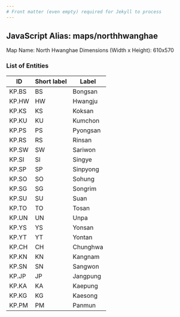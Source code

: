 ```yaml
---
# Front matter (even empty) required for Jekyll to process
---
```


## JavaScript Alias: maps/northhwanghae

Map Name: North Hwanghae
Dimensions (Width x Height): 610x570





### List of Entities

ID | Short label | Label
---|---|---|
KP.BS|BS|Bongsan
KP.HW|HW|Hwangju
KP.KS|KS|Koksan
KP.KU|KU|Kumchon
KP.PS|PS|Pyongsan
KP.RS|RS|Rinsan
KP.SW|SW|Sariwon
KP.SI|SI|Singye
KP.SP|SP|Sinpyong
KP.SO|SO|Sohung
KP.SG|SG|Songrim
KP.SU|SU|Suan
KP.TO|TO|Tosan
KP.UN|UN|Unpa
KP.YS|YS|Yonsan
KP.YT|YT|Yontan
KP.CH|CH|Chunghwa
KP.KN|KN|Kangnam
KP.SN|SN|Sangwon
KP.JP|JP|Jangpung
KP.KA|KA|Kaepung
KP.KG|KG|Kaesong
KP.PM|PM|Panmun